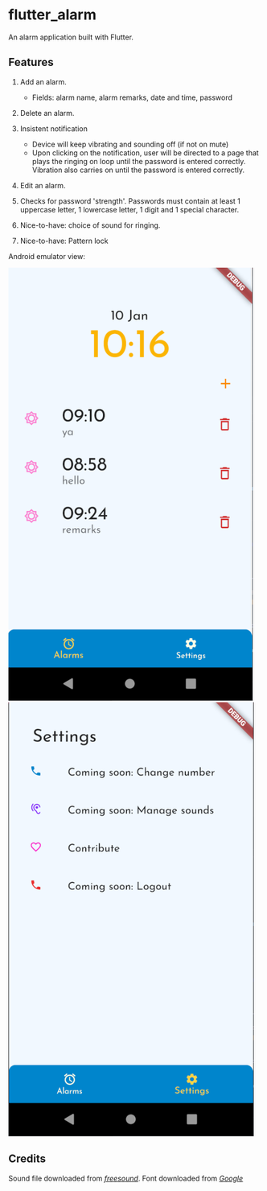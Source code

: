 # flutter_alarm

An alarm application built with Flutter.

## Features

1. Add an alarm.

   - Fields: alarm name, alarm remarks, date and time, password

2. Delete an alarm.
3. Insistent notification

   - Device will keep vibrating and sounding off (if not on mute)
   - Upon clicking on the notification, user will be directed to a page that plays the ringing on loop until the password is entered correctly. Vibration also carries on until the password is entered correctly.

4. Edit an alarm.
5. Checks for password 'strength'. Passwords must contain at least 1 uppercase letter, 1 lowercase letter, 1 digit and 1 special character.
6. Nice-to-have: choice of sound for ringing.
7. Nice-to-have: Pattern lock

Android emulator view:

![](./assets/images/alarmsView.PNG)
![](./assets/images/settingsView.PNG)

## Credits
Sound file downloaded from *[freesound](https://freesound.org/s/397787/)*.
Font downloaded from *[Google](https://fonts.google.com/)*
